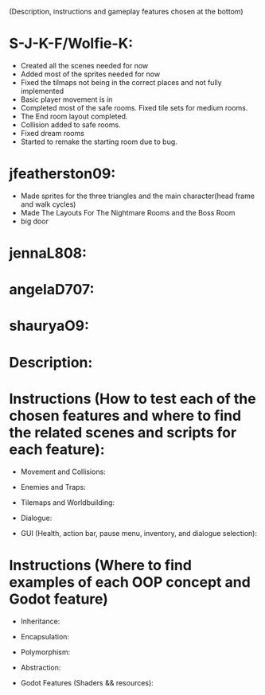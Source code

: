 (Description, instructions and gameplay features chosen at the bottom)
# S-J-K-F/Wolfie-K:
- Created all the scenes needed for now
- Added most of the sprites needed for now
- Fixed the tilmaps not being in the correct places and not fully implemented
- Basic player movement is in
- Completed most of the safe rooms. Fixed tile sets for medium rooms.
- The End room layout completed.
- Collision added to safe rooms.
- Fixed dream rooms
- Started to remake the starting room due to bug.







# jfeatherston09:
- Made sprites for the three triangles and the main character(head frame and walk cycles)
- Made The Layouts For The Nightmare Rooms and the Boss Room
- big door
  









# jennaL808:










# angelaD707:










# shauryaO9:










# Description:

# Instructions (How to test each of the chosen features and where to find the related scenes and scripts for each feature):
- Movement and Collisions:

- Enemies and Traps:

- Tilemaps and Worldbuilding:

- Dialogue:

- GUI (Health, action bar, pause menu, inventory, and dialogue selection):

# Instructions (Where to find examples of each OOP concept and Godot feature)
- Inheritance:

- Encapsulation:

- Polymorphism:

- Abstraction:

- Godot Features (Shaders && resources):
